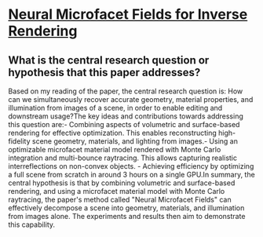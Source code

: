 # [Neural Microfacet Fields for Inverse Rendering](https://arxiv.org/abs/2303.17806)

## What is the central research question or hypothesis that this paper addresses?

 Based on my reading of the paper, the central research question is: How can we simultaneously recover accurate geometry, material properties, and illumination from images of a scene, in order to enable editing and downstream usage?The key ideas and contributions towards addressing this question are:- Combining aspects of volumetric and surface-based rendering for effective optimization. This enables reconstructing high-fidelity scene geometry, materials, and lighting from images.- Using an optimizable microfacet material model rendered with Monte Carlo integration and multi-bounce raytracing. This allows capturing realistic interreflections on non-convex objects. - Achieving efficiency by optimizing a full scene from scratch in around 3 hours on a single GPU.In summary, the central hypothesis is that by combining volumetric and surface-based rendering, and using a microfacet material model with Monte Carlo raytracing, the paper's method called "Neural Microfacet Fields" can effectively decompose a scene into geometry, materials, and illumination from images alone. The experiments and results then aim to demonstrate this capability.
